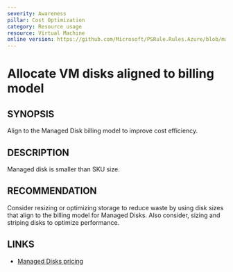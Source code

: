 ```yaml
---
severity: Awareness
pillar: Cost Optimization
category: Resource usage
resource: Virtual Machine
online version: https://github.com/Microsoft/PSRule.Rules.Azure/blob/main/docs/rules/en/Azure.VM.DiskSizeAlignment.md
---
```


# Allocate VM disks aligned to billing model

## SYNOPSIS

Align to the Managed Disk billing model to improve cost efficiency.

## DESCRIPTION

Managed disk is smaller than SKU size.

## RECOMMENDATION

Consider resizing or optimizing storage to reduce waste by using disk sizes that align to the billing model for Managed Disks.
Also consider, sizing and striping disks to optimize performance.

## LINKS

- [Managed Disks pricing](https://azure.microsoft.com/pricing/details/managed-disks/)
